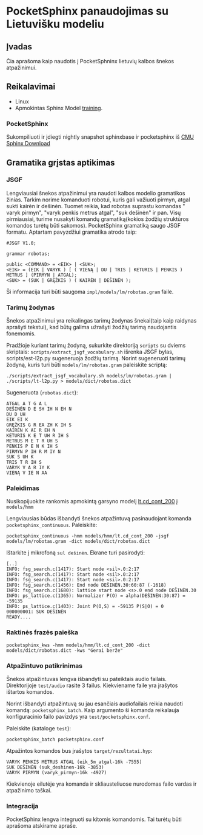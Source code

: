 PocketSphinx panaudojimas su Lietuvišku modeliu
=================================


Įvadas
--------------

Čia aprašoma kaip naudotis į PocketSphninx lietuvių kalbos šnekos atpažinimui.


Reikalavimai
--------

 * Linux
 * Apmokintas Sphinx Model [training](../training). 

### PocketSphinx

Sukompiliuoti ir įdiegti nightly snapshot sphinxbase ir pocketsphinx iš [CMU Sphinx Download](http://cmusphinx.sourceforge.net/wiki/download/)
 

Gramatika grįstas aptikimas
--------------------------

### JSGF

Lengviausiai šnekos atpažinimui yra naudoti kalbos modelio gramatikos žinias. Tarkim norime komanduoti robotui, kuris gali važiuoti pirmyn, atgal sukti kairėn ir dešinėn. Tuomet reikia, kad robotas suprastu komandas " varyk pirmyn", "varyk penkis metrus atgal", "suk dešinėn" ir pan. Visų pirmiausiai, turime nusakyti komandų gramatiką(kokios žodžių struktūros komandos turėtų būti sakomos). PocketSphinx gramatiką saugo JSGF formatu. Aptartam pavyzdžiui gramatika atrodo taip:

    #JSGF V1.0;
    
    grammar robotas;
    
    public <COMMAND> = <EIK> | <SUK>;
    <EIK> = (EIK | VARYK ) [ ( VIENĄ | DU | TRIS | KETURIS | PENKIS ) METRUS ] (PIRMYN | ATGAL);
    <SUK> = (SUK | GRĘŽKIS ) ( KAIRĖN | DEŠINĖN );

Ši informacija turi būti saugoma `impl/models/lm/robotas.gram` faile.

### Tarimų žodynas

Šnekos atpažinimui yra reikalingas tarimų žodynas šnekai(taip kaip raidynas aprašyti tekstui), kad būtų galima užrašyti žodžių tarimą naudojantis fonemomis.

Pradžioje kuriant tarimų žodyną, sukurkite direktoriją `scripts` su dviems skriptais: `scripts/extract_jsgf_vocabulary.sh` išrenka JSGF bylas, scripts/est-l2p.py sugeneruoja žodžių tarimą. Norint sugeneruoti tarimų žodyną, kuris turi būti `models/lm/robotas.gram` paleiskite scriptą:

    ./scripts/extract_jsgf_vocabulary.sh models/lm/robotas.gram | ./scripts/lt-l2p.py > models/dict/robotas.dict

    
Sugeneruota (`robotas.dict`):

    ATGAL A T G A L
    DEŠINĖN D E SH IH N EH N
    DU D UH
    EIK EI K
    GRĘŽKIS G R EA ZH K IH S
    KAIRĖN K AI R EH N
    KETURIS K E T UH R IH S
    METRUS M E T R UH S
    PENKIS P E N K IH S
    PIRMYN P IH R M IY N
    SUK S UH K
    TRIS T R IH S
    VARYK V A R IY K
    VIENĄ V IE N AA


### Paleidimas

Nusikopijuokite rankomis apmokintą garsyno modelį [lt.cd_cont_200](../training/lt/model_parameters/lt.cd_cont_200) į `models/hmm`

Lengviausias būdas išbandyti šnekos atpažintuvą pasinaudojant komanda `pocketsphinx_continuous`. Paleiskite:

    pocketsphinx_continuous -hmm models/hmm/lt.cd_cont_200 -jsgf models/lm/robotas.gram -dict models/dict/robotas.dict
    
Ištarkite į mikrofoną `sul dešinėn`. Ekrane turi pasirodyti:

    [..]
    INFO: fsg_search.c(1417): Start node <sil>.0:2:17
    INFO: fsg_search.c(1417): Start node <sil>.0:2:17
    INFO: fsg_search.c(1417): Start node <sil>.0:2:17
    INFO: fsg_search.c(1456): End node DEŠINĖN.30:60:87 (-1618)
    INFO: fsg_search.c(1680): lattice start node <s>.0 end node DEŠINĖN.30
    INFO: ps_lattice.c(1365): Normalizer P(O) = alpha(DEŠINĖN:30:87) = -59135
    INFO: ps_lattice.c(1403): Joint P(O,S) = -59135 P(S|O) = 0
    000000001: SUK DEŠINĖN
    READY....


### Raktinės frazės paieška

    pocketsphinx_kws -hmm models/hmm/lt.cd_cont_200 -dict models/dict/robotas.dict -kws "Gerai berže"

### Atpažintuvo patikrinimas

Šnekos atpažintuvas lengva išbandyti su pateiktais audio failais. Direktorijoje `test/audio` rasite 3 failus. Kiekviename faile yra įrašytos ištartos komandos.

Norint išbandyti atpažintuvą su jau esančiais audiofailais reikia naudoti komandą: `pocketsphinx_batch`. Kaip argumento ši komanda reikalauja konfiguracinio failo pavizdys yra  `test/pocketsphinx.conf`.

Paleiskite (kataloge `test`):

    pocketsphinx_batch pocketsphinx.conf

Atpažintos komandos bus įrašytos `target/rezultatai.hyp`:

    VARYK PENKIS METRUS ATGAL (eik_5m_atgal-16k -7555)
    SUK DEŠINĖN (suk_deshinen-16k -3853)
    VARYK PIRMYN (varyk_pirmyn-16k -4927)

Kiekvienoje eilutėje yra komanda ir skliausteliuose nurodomas failo vardas ir atpažinimo taškai.



### Integracija

PocketSphinx lengva integruoti su kitomis komandomis. Tai turėtų būti aprašoma atskirame apraše.
